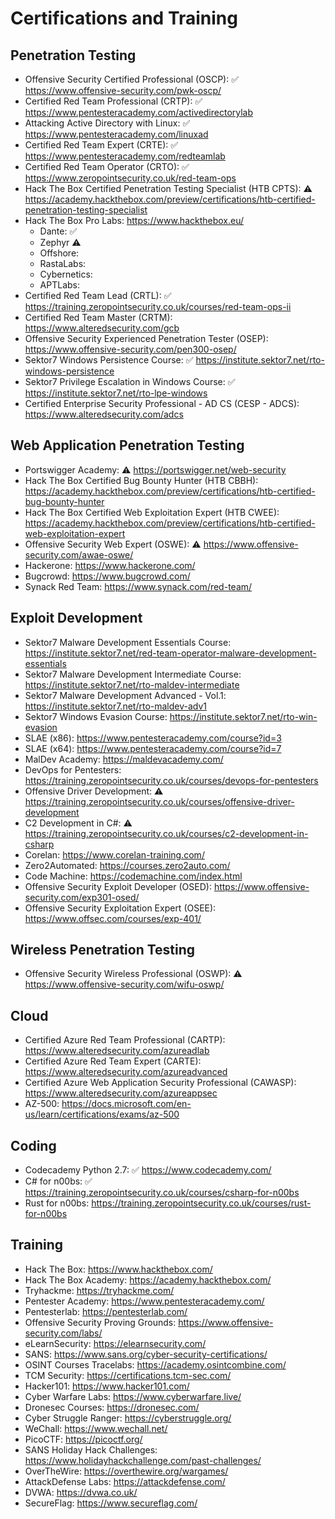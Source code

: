 # Certifications and Training

Penetration Testing
--------------------
- Offensive Security Certified Professional (OSCP): :white_check_mark: https://www.offensive-security.com/pwk-oscp/
- Certified Red Team Professional (CRTP): :white_check_mark: https://www.pentesteracademy.com/activedirectorylab
- Attacking Active Directory with Linux: :white_check_mark: https://www.pentesteracademy.com/linuxad
- Certified Red Team Expert (CRTE): :white_check_mark: https://www.pentesteracademy.com/redteamlab
- Certified Red Team Operator (CRTO): :white_check_mark: https://www.zeropointsecurity.co.uk/red-team-ops
- Hack The Box Certified Penetration Testing Specialist (HTB CPTS): :warning: https://academy.hackthebox.com/preview/certifications/htb-certified-penetration-testing-specialist
- Hack The Box Pro Labs: https://www.hackthebox.eu/
    - Dante: :white_check_mark:
    - Zephyr :warning:
    - Offshore:
    - RastaLabs:
    - Cybernetics:
    - APTLabs:
- Certified Red Team Lead (CRTL): :white_check_mark: https://training.zeropointsecurity.co.uk/courses/red-team-ops-ii
- Certified Red Team Master (CRTM): https://www.alteredsecurity.com/gcb
- Offensive Security Experienced Penetration Tester (OSEP): https://www.offensive-security.com/pen300-osep/
- Sektor7 Windows Persistence Course: :white_check_mark: https://institute.sektor7.net/rto-windows-persistence
- Sektor7 Privilege Escalation in Windows Course: :white_check_mark: https://institute.sektor7.net/rto-lpe-windows
- Certified Enterprise Security Professional - AD CS (CESP - ADCS): https://www.alteredsecurity.com/adcs

Web Application Penetration Testing
------------------------
- Portswigger Academy: :warning: https://portswigger.net/web-security
- Hack The Box Certified Bug Bounty Hunter (HTB CBBH): https://academy.hackthebox.com/preview/certifications/htb-certified-bug-bounty-hunter
- Hack The Box Certified Web Exploitation Expert (HTB CWEE): https://academy.hackthebox.com/preview/certifications/htb-certified-web-exploitation-expert
- Offensive Security Web Expert (OSWE): :warning: https://www.offensive-security.com/awae-oswe/
- Hackerone: https://www.hackerone.com/
- Bugcrowd: https://www.bugcrowd.com/
- Synack Red Team: https://www.synack.com/red-team/

Exploit Development
--------------------
- Sektor7 Malware Development Essentials Course: https://institute.sektor7.net/red-team-operator-malware-development-essentials
- Sektor7 Malware Development Intermediate Course: https://institute.sektor7.net/rto-maldev-intermediate
- Sektor7 Malware Development Advanced - Vol.1: https://institute.sektor7.net/rto-maldev-adv1
- Sektor7 Windows Evasion Course: https://institute.sektor7.net/rto-win-evasion
- SLAE (x86): https://www.pentesteracademy.com/course?id=3
- SLAE (x64): https://www.pentesteracademy.com/course?id=7
- MalDev Academy: https://maldevacademy.com/
- DevOps for Pentesters: https://training.zeropointsecurity.co.uk/courses/devops-for-pentesters
- Offensive Driver Development: :warning: https://training.zeropointsecurity.co.uk/courses/offensive-driver-development
- C2 Development in C#: :warning: https://training.zeropointsecurity.co.uk/courses/c2-development-in-csharp
- Corelan: https://www.corelan-training.com/
- Zero2Automated: https://courses.zero2auto.com/
- Code Machine: https://codemachine.com/index.html
- Offensive Security Exploit Developer (OSED): https://www.offensive-security.com/exp301-osed/
- Offensive Security Exploitation Expert (OSEE): https://www.offsec.com/courses/exp-401/

Wireless Penetration Testing
-----------------------------
- Offensive Security Wireless Professional (OSWP): :warning: https://www.offensive-security.com/wifu-oswp/

Cloud
--------------------
- Certified Azure Red Team Professional (CARTP): https://www.alteredsecurity.com/azureadlab
- Certified Azure Red Team Expert (CARTE): https://www.alteredsecurity.com/azureadvanced
- Certified Azure Web Application Security Professional (CAWASP): https://www.alteredsecurity.com/azureappsec
- AZ-500: https://docs.microsoft.com/en-us/learn/certifications/exams/az-500

Coding
--------------------
- Codecademy Python 2.7: :white_check_mark: https://www.codecademy.com/
- C# for n00bs: :white_check_mark: https://training.zeropointsecurity.co.uk/courses/csharp-for-n00bs
- Rust for n00bs: https://training.zeropointsecurity.co.uk/courses/rust-for-n00bs

Training
----------
- Hack The Box: https://www.hackthebox.com/
- Hack The Box Academy: https://academy.hackthebox.com/
- Tryhackme: https://tryhackme.com/ 
- Pentester Academy: https://www.pentesteracademy.com/
- Pentesterlab: https://pentesterlab.com/
- Offensive Security Proving Grounds: https://www.offensive-security.com/labs/
- eLearnSecurity: https://elearnsecurity.com/
- SANS: https://www.sans.org/cyber-security-certifications/
- OSINT Courses Tracelabs: https://academy.osintcombine.com/
- TCM Security: https://certifications.tcm-sec.com/
- Hacker101: https://www.hacker101.com/
- Cyber Warfare Labs: https://www.cyberwarfare.live/
- Dronesec Courses: https://dronesec.com/
- Cyber Struggle Ranger: https://cyberstruggle.org/
- WeChall: https://www.wechall.net/
- PicoCTF: https://picoctf.org/
- SANS Holiday Hack Challenges: https://www.holidayhackchallenge.com/past-challenges/
- OverTheWire: https://overthewire.org/wargames/
- AttackDefense Labs: https://attackdefense.com/
- DVWA: https://dvwa.co.uk/
- SecureFlag: https://www.secureflag.com/
